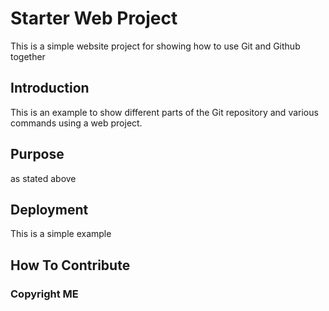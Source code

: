# Starter Web Project

This is a simple website project for
showing how to use Git and Github together

## Introduction

This is an example to show different parts
of the Git repository and various commands
using a web project.

## Purpose

as stated above

## Deployment

This is a simple example

## How To Contribute

### Copyright ME
